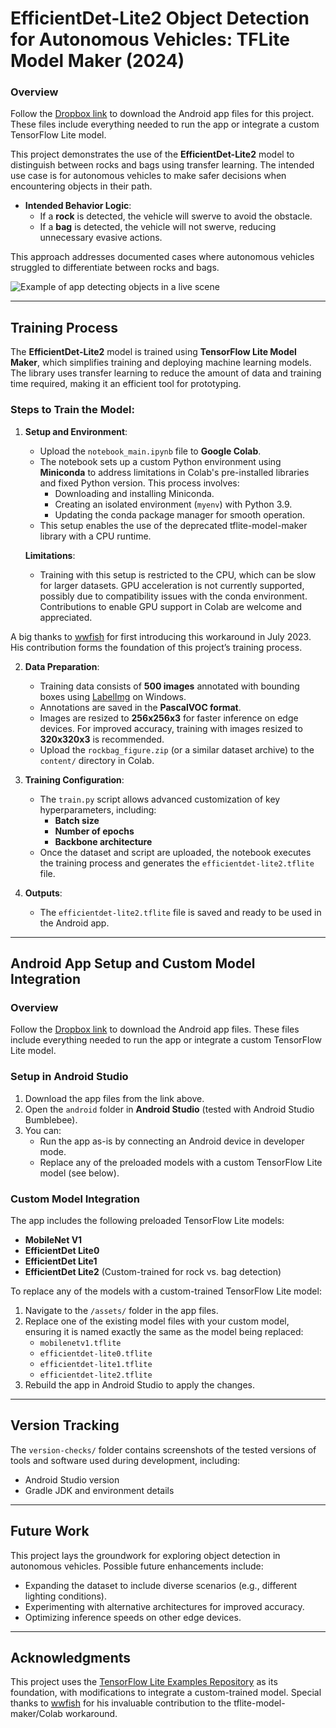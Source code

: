 # EfficientDet-Lite2 Object Detection for Autonomous Vehicles: TFLite Model Maker (2024)

### Overview

Follow the [Dropbox link](https://www.dropbox.com/scl/fi/dfqe9bbnwysucstnby31k/tflite-example-app.zip?rlkey=briqeuq2i99zk058nv32hpofq&st=5xv6wsex&dl=0) to download the Android app files for this project. These files include everything needed to run the app or integrate a custom TensorFlow Lite model.

This project demonstrates the use of the **EfficientDet-Lite2** model to distinguish between rocks and bags using transfer learning. The intended use case is for autonomous vehicles to make safer decisions when encountering objects in their path.

- **Intended Behavior Logic**:
  - If a **rock** is detected, the vehicle will swerve to avoid the obstacle.
  - If a **bag** is detected, the vehicle will not swerve, reducing unnecessary evasive actions.

This approach addresses documented cases where autonomous vehicles struggled to differentiate between rocks and bags.

![Example of app detecting objects in a live scene](media/rockbag-tflite-android.gif)

---

## Training Process

The **EfficientDet-Lite2** model is trained using **TensorFlow Lite Model Maker**, which simplifies training and deploying machine learning models. The library uses transfer learning to reduce the amount of data and training time required, making it an efficient tool for prototyping.

### Steps to Train the Model:
1. **Setup and Environment**:
   - Upload the `notebook_main.ipynb` file to **Google Colab**.
   - The notebook sets up a custom Python environment using **Miniconda** to address limitations in Colab's pre-installed libraries and fixed Python version. This process involves:
     - Downloading and installing Miniconda.
     - Creating an isolated environment (`myenv`) with Python 3.9.
     - Updating the conda package manager for smooth operation.
   - This setup enables the use of the deprecated tflite-model-maker library with a CPU runtime.

   **Limitations**:  
   - Training with this setup is restricted to the CPU, which can be slow for larger datasets. GPU acceleration is not currently supported, possibly due to compatibility issues with the conda environment. Contributions to enable GPU support in Colab are welcome and appreciated.

A big thanks to [wwfish](https://github.com/wwfish/tflite-model-maker-workaround) for first introducing this workaround in July 2023. His contribution forms the foundation of this project’s training process.

2. **Data Preparation**:
   - Training data consists of **500 images** annotated with bounding boxes using [LabelImg](https://github.com/heartexlabs/labelImg) on Windows.
   - Annotations are saved in the **PascalVOC format**.
   - Images are resized to **256x256x3** for faster inference on edge devices. For improved accuracy, training with images resized to **320x320x3** is recommended.
   - Upload the `rockbag_figure.zip` (or a similar dataset archive) to the `content/` directory in Colab.

3. **Training Configuration**:
   - The `train.py` script allows advanced customization of key hyperparameters, including:
     - **Batch size**
     - **Number of epochs**
     - **Backbone architecture**
   - Once the dataset and script are uploaded, the notebook executes the training process and generates the `efficientdet-lite2.tflite` file.

4. **Outputs**:
   - The `efficientdet-lite2.tflite` file is saved and ready to be used in the Android app.

---

## Android App Setup and Custom Model Integration

### Overview

Follow the [Dropbox link](https://www.dropbox.com/scl/fi/dfqe9bbnwysucstnby31k/tflite-example-app.zip?rlkey=briqeuq2i99zk058nv32hpofq&st=5xv6wsex&dl=0) to download the Android app files. These files include everything needed to run the app or integrate a custom TensorFlow Lite model.

### Setup in Android Studio

1. Download the app files from the link above.
2. Open the `android` folder in **Android Studio** (tested with Android Studio Bumblebee).
3. You can:
   - Run the app as-is by connecting an Android device in developer mode.
   - Replace any of the preloaded models with a custom TensorFlow Lite model (see below).

### Custom Model Integration

The app includes the following preloaded TensorFlow Lite models:
- **MobileNet V1**
- **EfficientDet Lite0**
- **EfficientDet Lite1**
- **EfficientDet Lite2** (Custom-trained for rock vs. bag detection)

To replace any of the models with a custom-trained TensorFlow Lite model:
1. Navigate to the `/assets/` folder in the app files.
2. Replace one of the existing model files with your custom model, ensuring it is named exactly the same as the model being replaced:
   - `mobilenetv1.tflite`
   - `efficientdet-lite0.tflite`
   - `efficientdet-lite1.tflite`
   - `efficientdet-lite2.tflite`
3. Rebuild the app in Android Studio to apply the changes.

---

## Version Tracking

The `version-checks/` folder contains screenshots of the tested versions of tools and software used during development, including:
- Android Studio version
- Gradle JDK and environment details

---

## Future Work

This project lays the groundwork for exploring object detection in autonomous vehicles. Possible future enhancements include:
- Expanding the dataset to include diverse scenarios (e.g., different lighting conditions).
- Experimenting with alternative architectures for improved accuracy.
- Optimizing inference speeds on other edge devices.

---

## Acknowledgments

This project uses the [TensorFlow Lite Examples Repository](https://github.com/tensorflow/examples) as its foundation, with modifications to integrate a custom-trained model. Special thanks to [wwfish](https://github.com/wwfish/tflite-model-maker-workaround) for his invaluable contribution to the tflite-model-maker/Colab workaround.
